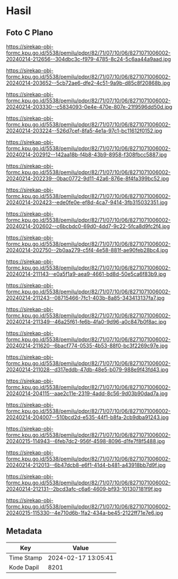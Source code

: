 # Hasil

## Foto C Plano

https://sirekap-obj-formc.kpu.go.id/5538/pemilu/pdpr/82/71/07/10/06/8271071006002-20240214-212656--304dbc3c-f979-4785-8c24-5c6aa44a9aad.jpg

https://sirekap-obj-formc.kpu.go.id/5538/pemilu/pdpr/82/71/07/10/06/8271071006002-20240214-203652--5cb72ae6-dfe2-4c51-9a9b-d85c8f20868b.jpg

https://sirekap-obj-formc.kpu.go.id/5538/pemilu/pdpr/82/71/07/10/06/8271071006002-20240214-203330--c5834093-0e4e-470e-807e-21f9596dd50d.jpg

https://sirekap-obj-formc.kpu.go.id/5538/pemilu/pdpr/82/71/07/10/06/8271071006002-20240214-203224--526d7cef-8fa5-4e1a-97c1-bc11612f0152.jpg

https://sirekap-obj-formc.kpu.go.id/5538/pemilu/pdpr/82/71/07/10/06/8271071006002-20240214-202912--142aa18b-f4b8-43b9-8958-f308fbcc5887.jpg

https://sirekap-obj-formc.kpu.go.id/5538/pemilu/pdpr/82/71/07/10/06/8271071006002-20240214-202239--0bac0772-9d11-42a6-876e-8f4fa399bc52.jpg

https://sirekap-obj-formc.kpu.go.id/5538/pemilu/pdpr/82/71/07/10/06/8271071006002-20240214-202423--ede0fe0e-ef8d-4ca7-9414-3fb315032351.jpg

https://sirekap-obj-formc.kpu.go.id/5538/pemilu/pdpr/82/71/07/10/06/8271071006002-20240214-202602--c6bcbdc0-69d0-4dd7-9c22-5fca8d9fc2f4.jpg

https://sirekap-obj-formc.kpu.go.id/5538/pemilu/pdpr/82/71/07/10/06/8271071006002-20240214-202750--2b0aa279-c5f4-4e58-881f-ae90feb28bc4.jpg

https://sirekap-obj-formc.kpu.go.id/5538/pemilu/pdpr/82/71/07/10/06/8271071006002-20240214-211143--e0a5f1a9-aea9-4661-bd8d-50e5ca6f83b9.jpg

https://sirekap-obj-formc.kpu.go.id/5538/pemilu/pdpr/82/71/07/10/06/8271071006002-20240214-211243--08715466-7fc1-403b-8a85-343413137fa7.jpg

https://sirekap-obj-formc.kpu.go.id/5538/pemilu/pdpr/82/71/07/10/06/8271071006002-20240214-211349--46a25f61-fe6b-4fa0-9d96-a0c847b0f8ac.jpg

https://sirekap-obj-formc.kpu.go.id/5538/pemilu/pdpr/82/71/07/10/06/8271071006002-20240214-211620--6bacf774-0535-4b53-88f0-bc3f2269c97e.jpg

https://sirekap-obj-formc.kpu.go.id/5538/pemilu/pdpr/82/71/07/10/06/8271071006002-20240214-211028--d317eddb-47db-48e5-b079-988e9f43fd43.jpg

https://sirekap-obj-formc.kpu.go.id/5538/pemilu/pdpr/82/71/07/10/06/8271071006002-20240214-204115--aae2c11e-2319-4add-8c56-9d03b90dad7a.jpg

https://sirekap-obj-formc.kpu.go.id/5538/pemilu/pdpr/82/71/07/10/06/8271071006002-20240214-204007--510bcd2d-e535-44f1-b8fa-2cb9dba91243.jpg

https://sirekap-obj-formc.kpu.go.id/5538/pemilu/pdpr/82/71/07/10/06/8271071006002-20240215-114943--6feb7dc2-956f-4598-8096-d1fe7f8f5488.jpg

https://sirekap-obj-formc.kpu.go.id/5538/pemilu/pdpr/82/71/07/10/06/8271071006002-20240214-212013--6b47dcb8-e6f1-41d4-b481-a43918bb7d9f.jpg

https://sirekap-obj-formc.kpu.go.id/5538/pemilu/pdpr/82/71/07/10/06/8271071006002-20240214-212131--2bcd3afc-c6a6-4609-bf93-101307181f9f.jpg

https://sirekap-obj-formc.kpu.go.id/5538/pemilu/pdpr/82/71/07/10/06/8271071006002-20240215-115330--4e710d6b-1fa2-434a-be45-2122ff71e7e6.jpg


## Metadata

| Key        | Value               |
| ---------- | ------------------- |
| Time Stamp | 2024-02-17 13:05:41 |
| Kode Dapil | 8201                |



